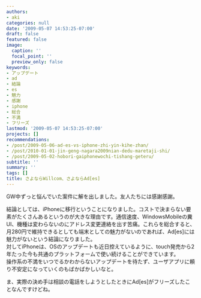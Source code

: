 ```yaml
---
authors:
- aki
categories: null
date: '2009-05-07 14:53:25-07:00'
draft: false
featured: false
image:
  caption: ''
  focal_point: ''
  preview_only: false
keywords:
- アップデート
- ad
- 結論
- es
- 魅力
- 感謝
- iphone
- 総合
- 不満
- フリーズ
lastmod: '2009-05-07 14:53:25-07:00'
projects: []
recommendations:
- /post/2009-05-06-ad-es-vs-iphone-zhi-yin-kihe-zhan/
- /post/2010-01-01-jin-geng-nagara2009nian-dedu-maretaji-shi/
- /post/2009-05-02-hobori-gaiphonewochi-tishang-geteru/
subtitle: ''
summary: ''
tags: []
title: さよならWillcom、さよならAd[es]
---
```


GW中ずっと悩んでいた案件に解を出しました。友人たちには感謝感謝。

結論としては、iPhoneに移行ということになりました。コストで決まらない要素がたくさんあるというのが大きな理由です。通信速度、WindowsMobileの糞UI、機種は変わらないのにアドレス変更連絡を出す苦痛。これらを総合すると、月280円で維持できるとしても端末としての魅力がないのであれば、Ad[es]には魅力がないという結論になりました。  
対してiPhoneは、OSのアップデートも近日控えているように、touch発売から2年たった今も共通のプラットフォームで使い続けることができています。  
操作系の不満をいつでるかわからないアップデートを待たず、ユーザアプリに頼り不安定になっていくのもばかばかしいなと。

ま、実際の決め手は相談の電話をしようとしたときにAd[es]がフリーズしたことなんですけどね。